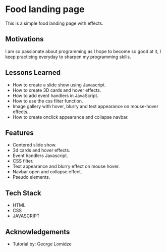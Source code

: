 # Food landing page 

This is a simple food landing page with effects.

## Motivations
I am so passionate about programming as I hope to become so good at it, I keep practicing everyday to sharpen my programming skills. 

## Lessons Learned

- How to create a slide show using Javascript.
- How to create 3D cards and hover effects.
- How to add event handlers in JavaScript.
- How to use the css filter function.
- Image gallery with hover, blurry and text appearance on mouse-hover effects..
- How to create onclick appearance and collapse navbar.

## Features

- Centered slide show.
- 3d cards and hover effects.
- Event handlers Javascript.
- CSS filter.
- Text appearance and blurry effect on mouse hover.
- Navbar open and collapse effect.
- Pseudo elements.

## Tech Stack

- HTML
- CSS
- JAVASCRIPT

## Acknowledgements

 - Tutorial by: George Lomidze 
